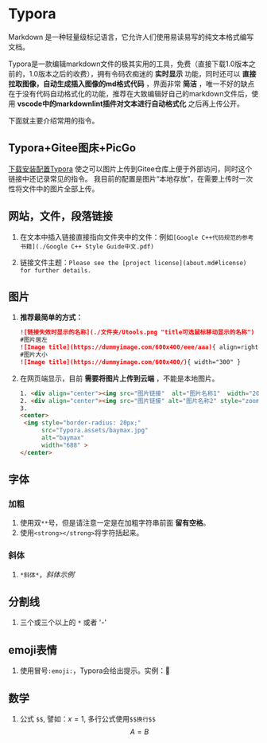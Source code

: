 # Typora

Markdown 是一种轻量级标记语言，它允许人们使用易读易写的纯文本格式编写文档。

Typora是一款编辑markdown文件的极其实用的工具，免费（直接下载1.0版本之前的，1.0版本之后的收费），拥有令码农痴迷的 **实时显示** 功能，同时还可以 **直接拉取图像，自动生成插入图像的md格式代码** ，界面非常 **简洁** ，唯一不好的缺点在于没有代码自动格式化的功能，推荐在大致编辑好自己的markdown文件后，使用 **vscode中的markdownlint插件对文本进行自动格式化** 之后再上传公开。

下面就主要介绍常用的指令。

## Typora+Gitee图床+PicGo

[下载安装配置Typora](https://mp.weixin.qq.com/s/OluefwPTsU3Oz4FhZegaZw) 使之可以图片上传到Gitee仓库上便于外部访问，同时这个链接中还记录常见的指令。 我目前的配置是图片“本地存放”，在需要上传时一次性将文件中的图片全部上传。

## 网站，文件，段落链接

1. 在文本中插入链接直接指向文件夹中的文件：例如`[Google C++代码规范的参考书籍](./Google C++ Style Guide中文.pdf)`

2. 链接文件主题：`Please see the [project license](about.md#license) for further details.`

## 图片

1. **推荐最简单的方式：**

   ```markdown
   ![链接失效时显示的名称](./文件夹/Utools.png "title可选鼠标移动显示的名称")
   #图片居左
   ![Image title](https://dummyimage.com/600x400/eee/aaa){ align=right }
   #图片大小
   ![Image title](https://dummyimage.com/600x400/){ width="300" }
   ```

2. 在网页端显示，目前 **需要将图片上传到云端** ，不能是本地图片。

   ```html
   1. <div align="center"><img src="图片链接"  alt="图片名称1"  width="200" height="200"></img></div>
   2. <div align="center"><img src="图片链接" alt="图片名称2" style="zoom=50%"></img></div>
   3. 
   <center>
    <img style="border-radius: 20px;"
         src="Typora.assets/baymax.jpg" 
         alt="baymax"
         width="688" >
   </center>
   ```

## 字体

### 加粗

1. 使用双`**`号，但是请注意一定是在加粗字符串前面 **留有空格**。
2. 使用`<strong></strong>`将字符括起来。

### 斜体

1. `*斜体*`，*斜体示例*`

## 分割线

1. 三个或三个以上的 `*` 或者 '-'

## emoji表情

1. 使用冒号`:emoji:`，Typora会给出提示。实例：:e-mail:

## 数学

1. 公式 `$$`, 譬如：$x = 1$, 多行公式使用`$$换行$$`
   $$
   A = B
   $$
